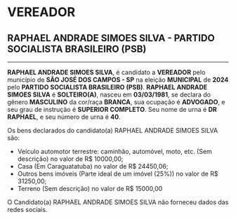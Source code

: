 # VEREADOR
## RAPHAEL ANDRADE SIMOES SILVA - PARTIDO SOCIALISTA BRASILEIRO (PSB)
---
**RAPHAEL ANDRADE SIMOES SILVA**, é candidato a **VEREADOR** pelo município de **SÃO JOSÉ DOS CAMPOS - SP** na eleição **MUNICIPAL** de **2024** pelo **PARTIDO SOCIALISTA BRASILEIRO (PSB)**.
**RAPHAEL ANDRADE SIMOES SILVA** é **SOLTEIRO(A)**, nasceu em **03/03/1981**, se declara do gênero **MASCULINO** da cor/raça **BRANCA**, sua ocupação é **ADVOGADO**, e seu grau de instrução é **SUPERIOR COMPLETO**.
Seu nome de urna é **DR RAPHAEL**, e seu número de urna é **40**.

Os bens declarados do candidato(a) RAPHAEL ANDRADE SIMOES SILVA são: 
- Veículo automotor terrestre: caminhão, automóvel, moto, etc. (Sem descrição) no valor de R$ 10000,00;
- Casa (Em Caraguatatuba) no valor de R$ 24450,06;
- Outros bens imóveis (Parte ideal de um imóvel (25%)) no valor de R$ 31250,00;
- Terreno (Sem descrição) no valor de R$ 15000,00

O Candidato(a) RAPHAEL ANDRADE SIMOES SILVA não forneceu dados das redes sociais.